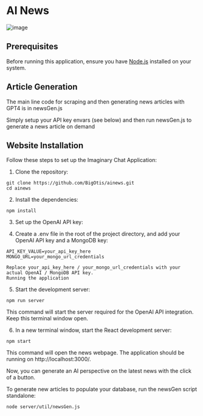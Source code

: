 # AI News
![image](https://github.com/BigOtis/ainews/assets/6844863/2667427c-fb59-4a34-b9cb-ead8745852aa)

## Prerequisites

Before running this application, ensure you have [Node.js](https://nodejs.org/) installed on your system.

## Article Generation

The main line code for scraping and then generating news articles with GPT4 is in newsGen.js

Simply setup your API key envars (see below) and then run newsGen.js to generate a news article on demand

## Website Installation

Follow these steps to set up the Imaginary Chat Application:

1. Clone the repository:

```
git clone https://github.com/BigOtis/ainews.git
cd ainews
```

2. Install the dependencies:

```
npm install
```

3. Set up the OpenAI API key:

4. Create a .env file in the root of the project directory, and add your OpenAI API key and a MongoDB key:

```
API_KEY_VALUE=your_api_key_here
MONGO_URL=your_mongo_url_credentials

Replace your_api_key_here / your_mongo_url_credentials with your actual OpenAI / MongoDB API key.
Running the application
```
5. Start the development server:


```
npm run server
```

This command will start the server required for the OpenAI API integration. Keep this terminal window open.

6. In a new terminal window, start the React development server:
```
npm start
```

This command will open the news webpage. The application should be running on http://localhost:3000/.

Now, you can generate an AI perspective on the latest news with the click of a button.

To generate new articles to populate your database, run the newsGen script standalone:
```
node server/util/newsGen.js
```

